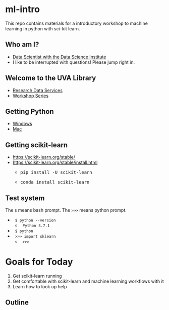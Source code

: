 # ml-intro
This repo contains materials for a introductory workshop to machine learning in python with sci-kit learn.

## Who am I?
* [Data Scientist with the Data Science Institute](https://dsi.virginia.edu/people/peter-alonzi)
* I like to be interrupted with questions! Please jump right in.

## Welcome to the UVA Library
* [Research Data Services](https://data.library.virginia.edu/)
* [Workshop Series](https://data.library.virginia.edu/training/)
 
## Getting Python
* [Windows](https://www.anaconda.com/download/#windows)
* [Mac](https://www.anaconda.com/download/#macos)

## Getting scikit-learn
* https://scikit-learn.org/stable/
* https://scikit-learn.org/stable/install.html
  * <pre>pip install -U scikit-learn</pre>
  * <pre>conda install scikit-learn</pre>

## Test system
The <code>$</code> means bash prompt. The <code>>>></code> means python prompt.
* <code> $ python --version </code>
  * <code> Python 3.7.1 </code>
* <code> $ python </code>
* <code> >>> import sklearn </code>
  *  <code> >>> </code>


# Goals for Today
1. Get scikit-learn running
2. Get comfortable with scikit-learn and machine learning workflows with  it
3. Learn how to look up help

## Outline

